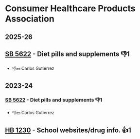 # Consumer Healthcare Products Association
## 2025-26

## [SB 5622](/bill/2025-26/sb/5622/) - Diet pills and supplements  👎1 
* 👎💵 Carlos Gutierrez

## 2023-24

### [SB 5622](/bill/2023-24/sb/5622/) - Diet pills and supplements  👎1 
* 👎💵 Carlos Gutierrez

## [HB 1230](/bill/2023-24/hb/1230/) - School websites/drug info. 👍1  
